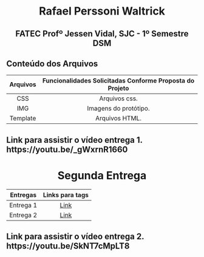 <h1 align="center"> Rafael Perssoni Waltrick </h1>
<h2 align="center">FATEC Profº Jessen Vidal, SJC - 1º Semestre DSM </h2>


<h2> Conteúdo dos Arquivos</h2>

|Arquivos  |                            Funcionalidades Solicitadas Conforme Proposta do Projeto                                   |
:---------------------: | :-------------------------------------------------------------------------------------------------------------------: | 
|       CSS        | Arquivos css.                                                                    | 
|       IMG        | Imagens do protótipo.                                                          |
|      Template         | Arquivos HTML. |  


<h2> Link para assistir o vídeo entrega 1. https://youtu.be/_gWxrnR1660 </h2>


<h1 align="center"> Segunda Entrega </h1>

|Entregas               |                                       Links para tags                                                                 |
:---------------------: | :-------------------------------------------------------------------------------------------------------------------: | 
|       Entrega 1       | <a href="https://github.com/rafawaltrick/Portfolio/releases/tag/V1">Link</a>                                          |  
|       Entrega 2       | <a href="https://github.com/rafawaltrick/Portfolio/releases/tag/V2">Link</a>                                          |

<h2> Link para assistir o vídeo entrega 2. https://youtu.be/SkNT7cMpLT8 </h2>
